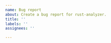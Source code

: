 ```yaml
---
name: Bug report
about: Create a bug report for rust-analyzer.
title: ''
labels: ''
assignees: ''

---
```


<!--
Troubleshooting guide: https://rust-analyzer.github.io/manual.html#troubleshooting
Forum for questions: https://users.rust-lang.org/c/ide/14

Before submitting, please make sure that you're not running into one of these known issues:

 1. on-the-fly diagnostics are mostly unimplemented (`cargo check` diagnostics will be shown when saving a file): #3107
 2. attribute proc macros are supported but not enabled by default: #6029
 3. proc macros crash the language server on nightly and beta compiler versions: #8925

Otherwise please try to provide information which will help us to fix the issue faster. Minimal reproducible examples with few dependencies are especially lovely <3.
-->
